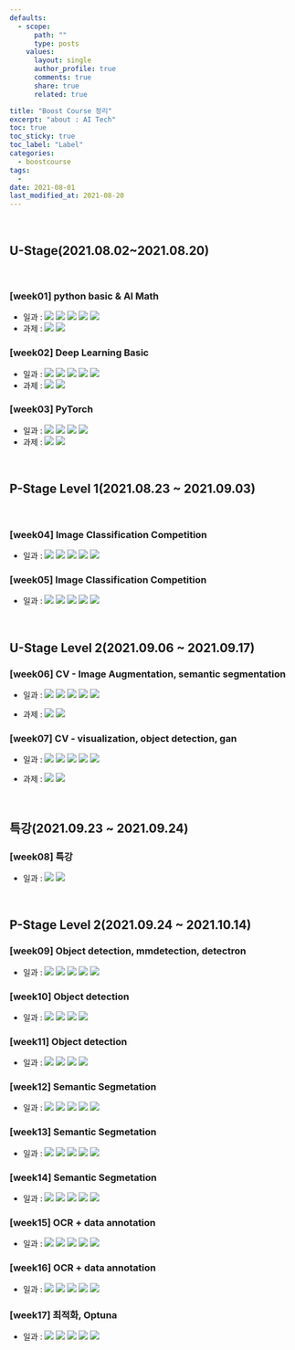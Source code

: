 ```yaml
---
defaults:
  - scope:
      path: ""
      type: posts
    values:
      layout: single
      author_profile: true
      comments: true
      share: true
      related: true

title: "Boost Course 정리"
excerpt: "about : AI Tech"
toc: true
toc_sticky: true
toc_label: "Label"
categories:
  - boostcourse
tags:
  - 
date: 2021-08-01
last_modified_at: 2021-08-20
---
```

<br>

## **U-Stage(2021.08.02~2021.08.20)**

<br>

### [week01] python basic & AI Math

  - 일과 : <a href="https://hongsusoo.github.io/daily/BoostCourse_day1"><img src="https://img.shields.io/badge/-Day01-red"/></a> <a href="https://hongsusoo.github.io/daily/BoostCourse_day2"><img src="https://img.shields.io/badge/-Day02-red"/></a> <a href="https://hongsusoo.github.io/daily/BoostCourse_day3"><img src="https://img.shields.io/badge/-Day03-red"/></a> <a href="https://hongsusoo.github.io/daily/BoostCourse_day4"><img src="https://img.shields.io/badge/-Day04-red"/></a> <a href="https://hongsusoo.github.io/daily/BoostCourse_day5"><img src="https://img.shields.io/badge/-Day05-red"/></a> 
  - 과제 : <a href="https://github.com/hongsusoo/boostcourse_assignment/tree/main/1%EC%A3%BC%EC%B0%A8/%ED%95%84%EC%88%98"><img src="https://img.shields.io/badge/-필수과제-orange"/></a> <a href="https://github.com/hongsusoo/boostcourse_assignment/tree/main/1%EC%A3%BC%EC%B0%A8/%EC%84%A0%ED%83%9D"><img src="https://img.shields.io/badge/-선택과제-blue"/></a>


### [week02] Deep Learning Basic
  - 일과 : <a href="https://hongsusoo.github.io/daily/BoostCourse_day6"><img src="https://img.shields.io/badge/-Day06-red"/></a>  <a href="https://hongsusoo.github.io/daily/BoostCourse_day7"><img src="https://img.shields.io/badge/-Day07-red"/></a>  <a href="https://hongsusoo.github.io/daily/BoostCourse_day8"><img src="https://img.shields.io/badge/-Day08-red"/></a>  <a href="https://hongsusoo.github.io/daily/BoostCourse_day9"><img src="https://img.shields.io/badge/-Day09-red"/></a>  <a href="https://hongsusoo.github.io/daily/BoostCourse_day10"><img src="https://img.shields.io/badge/-Day10-red"/></a>  
  - 과제 : <a href="https://github.com/hongsusoo/boostcourse_assignment/tree/main/2%EC%A3%BC%EC%B0%A8/%ED%95%84%EC%88%98"><img src="https://img.shields.io/badge/-필수과제-orange"/></a> <a href="https://github.com/hongsusoo/boostcourse_assignment/tree/main/2%EC%A3%BC%EC%B0%A8/%EC%84%A0%ED%83%9D"><img src="https://img.shields.io/badge/-선택과제-blue"/></a>


### [week03] PyTorch
  - 일과 : <a href="https://hongsusoo.github.io/daily/BoostCourse_day11"><img src="https://img.shields.io/badge/-Day11-red"/></a>  <a href="https://hongsusoo.github.io/daily/BoostCourse_day12"><img src="https://img.shields.io/badge/-Day12-red"/></a>  <a href="https://hongsusoo.github.io/daily/BoostCourse_day13"><img src="https://img.shields.io/badge/-Day13-red"/></a>  <a href="https://hongsusoo.github.io/daily/BoostCourse_day14"><img src="https://img.shields.io/badge/-Day14-red"/></a>  
  - 과제 : <a href="https://github.com/hongsusoo/boostcourse_assignment/tree/main/3%EC%A3%BC%EC%B0%A8/%ED%95%84%EC%88%98"><img src="https://img.shields.io/badge/-필수과제-orange"/></a> <a href="https://github.com/hongsusoo/boostcourse_assignment/tree/main/3%EC%A3%BC%EC%B0%A8/%EC%84%A0%ED%83%9D"><img src="https://img.shields.io/badge/-선택과제-blue"/></a>

<br>

## **P-Stage Level 1(2021.08.23 ~ 2021.09.03)**

<br>
  
### [week04] Image Classification Competition
   - 일과 : <a href="https://hongsusoo.github.io/daily/BoostCourse_day15"><img src="https://img.shields.io/badge/-Day15-red"/></a>  <a href="https://hongsusoo.github.io/daily/BoostCourse_day16"><img src="https://img.shields.io/badge/-Day16-red"/></a>  <a href="https://hongsusoo.github.io/daily/BoostCourse_day17"><img src="https://img.shields.io/badge/-Day17-red"/></a>  <a href="https://hongsusoo.github.io/daily/BoostCourse_day18"><img src="https://img.shields.io/badge/-Day18-red"/></a>  <a href="https://hongsusoo.github.io/daily/BoostCourse_day19"><img src="https://img.shields.io/badge/-Day19-red"/></a>  
   
### [week05] Image Classification Competition
   - 일과 : <a href="https://hongsusoo.github.io/daily/BoostCourse_day20"><img src="https://img.shields.io/badge/-Day20-red"/></a>  <a href="https://hongsusoo.github.io/daily/BoostCourse_day21"><img src="https://img.shields.io/badge/-Day21-red"/></a>  <a href="https://hongsusoo.github.io/daily/BoostCourse_day22"><img src="https://img.shields.io/badge/-Day22-red"/></a>  <a href="https://hongsusoo.github.io/daily/BoostCourse_day23"><img src="https://img.shields.io/badge/-Day23-red"/></a>  <a href="https://hongsusoo.github.io/daily/BoostCourse_day24"><img src="https://img.shields.io/badge/-Day24-red"/></a>  

<br>

## **U-Stage Level 2(2021.09.06 ~ 2021.09.17)**

### [week06] CV - Image Augmentation, semantic segmentation
  - 일과 : <a href="https://hongsusoo.github.io/daily/BoostCourse_day25"><img src="https://img.shields.io/badge/-Day25-red"/></a>  <a href="https://hongsusoo.github.io/daily/BoostCourse_day26"><img src="https://img.shields.io/badge/-Day26-red"/></a>  <a href="https://hongsusoo.github.io/daily/BoostCourse_day27"><img src="https://img.shields.io/badge/-Day27-red"/></a>  <a href="https://hongsusoo.github.io/daily/BoostCourse_day28"><img src="https://img.shields.io/badge/-Day28-red"/></a>  <a href="https://hongsusoo.github.io/daily/BoostCourse_day29"><img src="https://img.shields.io/badge/-Day29-red"/></a>  

  - 과제 : <a href="https://github.com/hongsusoo/boostcourse_assignment/tree/main/assignment_CV"><img src="https://img.shields.io/badge/-필수과제-orange"/></a> <a href="https://github.com/hongsusoo/boostcourse_assignment/tree/main/assignment_CV"><img src="https://img.shields.io/badge/-선택과제-blue"/></a>
   
### [week07] CV - visualization, object detection, gan
  - 일과 : <a href="https://hongsusoo.github.io/daily/BoostCourse_day30"><img src="https://img.shields.io/badge/-Day30-red"/></a>  <a href="https://hongsusoo.github.io/daily/BoostCourse_day31"><img src="https://img.shields.io/badge/-Day31-red"/></a>  <a href="https://hongsusoo.github.io/daily/BoostCourse_day32"><img src="https://img.shields.io/badge/-Day32-red"/></a>  <a href="https://hongsusoo.github.io/daily/BoostCourse_day33"><img src="https://img.shields.io/badge/-Day33-red"/></a>  <a href="https://hongsusoo.github.io/daily/BoostCourse_day34"><img src="https://img.shields.io/badge/-Day34-red"/></a>  

  - 과제 : <a href="https://github.com/hongsusoo/boostcourse_assignment/tree/main/assignment_CV"><img src="https://img.shields.io/badge/-필수과제-orange"/></a> <a href="https://github.com/hongsusoo/boostcourse_assignment/tree/main/assignment_CV"><img src="https://img.shields.io/badge/-선택과제-blue"/></a>


<br>

## **특강(2021.09.23 ~ 2021.09.24)**

### [week08] 특강

  - 일과 : <a href="https://hongsusoo.github.io/daily/BoostCourse_day35"><img src="https://img.shields.io/badge/-Day35-red"/></a>  <a href="https://hongsusoo.github.io/daily/BoostCourse_day36"><img src="https://img.shields.io/badge/-Day36-red"/></a>
  

<br>

## **P-Stage Level 2(2021.09.24 ~ 2021.10.14)**

### [week09] Object detection, mmdetection, detectron

  - 일과 : <a href="https://hongsusoo.github.io/daily/BoostCourse_day37"><img src="https://img.shields.io/badge/-Day37-red"/></a>  <a href="https://hongsusoo.github.io/daily/BoostCourse_day38"><img src="https://img.shields.io/badge/-Day38-red"/></a>  <a href="https://hongsusoo.github.io/daily/BoostCourse_day39"><img src="https://img.shields.io/badge/-Day39-red"/></a>  <a href="https://hongsusoo.github.io/daily/BoostCourse_day40"><img src="https://img.shields.io/badge/-Day40-red"/></a>  <a href="https://hongsusoo.github.io/daily/BoostCourse_day41"><img src="https://img.shields.io/badge/-Day41-red"/></a>

### [week10] Object detection

  - 일과 : <a href="https://hongsusoo.github.io/daily/BoostCourse_day42"><img src="https://img.shields.io/badge/-Day42-red"/></a>  <a href="https://hongsusoo.github.io/daily/BoostCourse_day43"><img src="https://img.shields.io/badge/-Day43-red"/></a>  <a href="https://hongsusoo.github.io/daily/BoostCourse_day44"><img src="https://img.shields.io/badge/-Day44-red"/></a>  <a href="https://hongsusoo.github.io/daily/BoostCourse_day45"><img src="https://img.shields.io/badge/-Day45-red"/></a>

### [week11] Object detection

  - 일과 : <a href="https://hongsusoo.github.io/daily/BoostCourse_day46"><img src="https://img.shields.io/badge/-Day46-red"/></a>  <a href="https://hongsusoo.github.io/daily/BoostCourse_day47"><img src="https://img.shields.io/badge/-Day47-red"/></a>  <a href="https://hongsusoo.github.io/daily/BoostCourse_day48"><img src="https://img.shields.io/badge/-Day48-red"/></a>  <a href="https://hongsusoo.github.io/daily/BoostCourse_day49"><img src="https://img.shields.io/badge/-Day49-red"/></a>

### [week12] Semantic Segmetation

  - 일과 : <a href="https://hongsusoo.github.io/daily/BoostCourse_day50"><img src="https://img.shields.io/badge/-Day50-red"/></a>  <a href="https://hongsusoo.github.io/daily/BoostCourse_day51"><img src="https://img.shields.io/badge/-Day51-red"/></a>  <a href="https://hongsusoo.github.io/daily/BoostCourse_day52"><img src="https://img.shields.io/badge/-Day52-red"/></a>  <a href="https://hongsusoo.github.io/daily/BoostCourse_day53"><img src="https://img.shields.io/badge/-Day53-red"/></a>  <a href="https://hongsusoo.github.io/daily/BoostCourse_day54"><img src="https://img.shields.io/badge/-Day54-red"/></a>

### [week13] Semantic Segmetation

  - 일과 : <a href="https://hongsusoo.github.io/daily/BoostCourse_day55"><img src="https://img.shields.io/badge/-Day55-red"/></a>  <a href="https://hongsusoo.github.io/daily/BoostCourse_day56"><img src="https://img.shields.io/badge/-Day56-red"/></a>  <a href="https://hongsusoo.github.io/daily/BoostCourse_day57"><img src="https://img.shields.io/badge/-Day57-red"/></a>  <a href="https://hongsusoo.github.io/daily/BoostCourse_day58"><img src="https://img.shields.io/badge/-Day58-red"/></a>  <a href="https://hongsusoo.github.io/daily/BoostCourse_day59"><img src="https://img.shields.io/badge/-Day59-red"/></a>

### [week14] Semantic Segmetation

  - 일과 : <a href="https://hongsusoo.github.io/daily/BoostCourse_day60"><img src="https://img.shields.io/badge/-Day60-red"/></a>  <a href="https://hongsusoo.github.io/daily/BoostCourse_day61"><img src="https://img.shields.io/badge/-Day61-red"/></a>  <a href="https://hongsusoo.github.io/daily/BoostCourse_day62"><img src="https://img.shields.io/badge/-Day62-red"/></a>  <a href="https://hongsusoo.github.io/daily/BoostCourse_day63"><img src="https://img.shields.io/badge/-Day63-red"/></a>  <a href="https://hongsusoo.github.io/daily/BoostCourse_day64"><img src="https://img.shields.io/badge/-Day64-red"/></a>

### [week15] OCR + data annotation

  - 일과 : <a href="https://hongsusoo.github.io/daily/BoostCourse_day65"><img src="https://img.shields.io/badge/-Day65-red"/></a>  <a href="https://hongsusoo.github.io/daily/BoostCourse_day66"><img src="https://img.shields.io/badge/-Day66-red"/></a>  <a href="https://hongsusoo.github.io/daily/BoostCourse_day67"><img src="https://img.shields.io/badge/-Day67-red"/></a>  <a href="https://hongsusoo.github.io/daily/BoostCourse_day68"><img src="https://img.shields.io/badge/-Day68-red"/></a>  <a href="https://hongsusoo.github.io/daily/BoostCourse_day69"><img src="https://img.shields.io/badge/-Day69-red"/></a>

### [week16] OCR + data annotation

  - 일과 : <a href="https://hongsusoo.github.io/daily/BoostCourse_day70"><img src="https://img.shields.io/badge/-Day70-red"/></a>  <a href="https://hongsusoo.github.io/daily/BoostCourse_day71"><img src="https://img.shields.io/badge/-Day71-red"/></a>  <a href="https://hongsusoo.github.io/daily/BoostCourse_day72"><img src="https://img.shields.io/badge/-Day72-red"/></a>  <a href="https://hongsusoo.github.io/daily/BoostCourse_day73"><img src="https://img.shields.io/badge/-Day73-red"/></a>  <a href="https://hongsusoo.github.io/daily/BoostCourse_day74"><img src="https://img.shields.io/badge/-Day74-red"/></a>

### [week17] 최적화, Optuna

  - 일과 : <a href="https://hongsusoo.github.io/daily/BoostCourse_day75"><img src="https://img.shields.io/badge/-Day75-red"/></a>  <a href="https://hongsusoo.github.io/daily/BoostCourse_day76"><img src="https://img.shields.io/badge/-Day76-red"/></a>  <a href="https://hongsusoo.github.io/daily/BoostCourse_day77"><img src="https://img.shields.io/badge/-Day77-red"/></a>  <a href="https://hongsusoo.github.io/daily/BoostCourse_day78"><img src="https://img.shields.io/badge/-Day78-red"/></a>  <a href="https://hongsusoo.github.io/daily/BoostCourse_day79"><img src="https://img.shields.io/badge/-Day79-red"/></a>

<br>

<!-- red orange yellow green blue -->
<!-- https://shields.io/ -->

